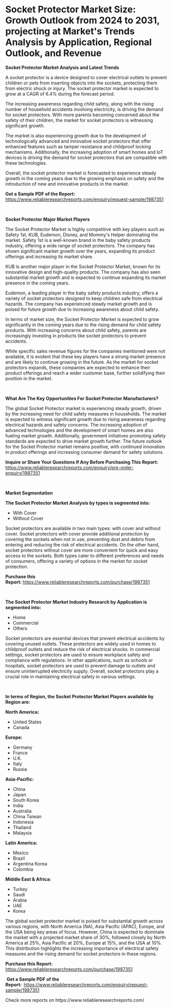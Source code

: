 <p><h1>Socket Protector Market Size: Growth Outlook from 2024 to 2031, projecting at Market's Trends Analysis by Application, Regional Outlook, and Revenue</h1></p><p><strong>Socket Protector Market Analysis and Latest Trends</strong></p>
<p><p>A socket protector is a device designed to cover electrical outlets to prevent children or pets from inserting objects into the sockets, protecting them from electric shock or injury. The socket protector market is expected to grow at a CAGR of 6.4% during the forecast period.</p><p>The increasing awareness regarding child safety, along with the rising number of household accidents involving electricity, is driving the demand for socket protectors. With more parents becoming concerned about the safety of their children, the market for socket protectors is witnessing significant growth.</p><p>The market is also experiencing growth due to the development of technologically advanced and innovative socket protectors that offer enhanced features such as tamper resistance and childproof locking mechanisms. Additionally, the increasing adoption of smart homes and IoT devices is driving the demand for socket protectors that are compatible with these technologies.</p><p>Overall, the socket protector market is forecasted to experience steady growth in the coming years due to the growing emphasis on safety and the introduction of new and innovative products in the market.</p></p>
<p><strong>Get a Sample PDF of the Report:&nbsp;</strong> <a href="https://www.reliableresearchreports.com/enquiry/request-sample/1987351">https://www.reliableresearchreports.com/enquiry/request-sample/1987351</a></p>
<p>&nbsp;</p>
<p><strong>Socket Protector Major Market Players</strong></p>
<p><p>The Socket Protector Market is highly competitive with key players such as Safety 1st, KUB, Eudemon, Disney, and Mommy's Helper dominating the market. Safety 1st is a well-known brand in the baby safety products industry, offering a wide range of socket protectors. The company has shown significant market growth over the years, expanding its product offerings and increasing its market share.</p><p>KUB is another major player in the Socket Protector Market, known for its innovative design and high-quality products. The company has also seen substantial market growth and is expected to continue expanding its market presence in the coming years.</p><p>Eudemon, a leading player in the baby safety products industry, offers a variety of socket protectors designed to keep children safe from electrical hazards. The company has experienced steady market growth and is poised for future growth due to increasing awareness about child safety.</p><p>In terms of market size, the Socket Protector Market is expected to grow significantly in the coming years due to the rising demand for child safety products. With increasing concerns about child safety, parents are increasingly investing in products like socket protectors to prevent accidents.</p><p>While specific sales revenue figures for the companies mentioned were not available, it is evident that these key players have a strong market presence and are likely to continue growing in the future. As the market for socket protectors expands, these companies are expected to enhance their product offerings and reach a wider customer base, further solidifying their position in the market.</p></p>
<p>&nbsp;</p>
<p><strong>What Are The Key Opportunities For Socket Protector Manufacturers?</strong></p>
<p><p>The global Socket Protector market is experiencing steady growth, driven by the increasing need for child safety measures in households. The market is expected to witness significant growth due to rising awareness regarding electrical hazards and safety concerns. The increasing adoption of advanced technologies and the development of smart homes are also fueling market growth. Additionally, government initiatives promoting safety standards are expected to drive market growth further. The future outlook for the Socket Protector market remains positive, with continued innovation in product offerings and increasing consumer demand for safety solutions.</p></p>
<p><strong>Inquire or Share Your Questions If Any Before Purchasing This Report:</strong> <a href="https://www.reliableresearchreports.com/enquiry/pre-order-enquiry/1987351">https://www.reliableresearchreports.com/enquiry/pre-order-enquiry/1987351</a></p>
<p>&nbsp;</p>
<p><strong>Market Segmentation</strong></p>
<p><strong>The Socket Protector Market Analysis by types is segmented into:</strong></p>
<p><ul><li>With Cover</li><li>Without Cover</li></ul></p>
<p><p>Socket protectors are available in two main types: with cover and without cover. Socket protectors with cover provide additional protection by covering the sockets when not in use, preventing dust and debris from entering and reducing the risk of electrical accidents. On the other hand, socket protectors without cover are more convenient for quick and easy access to the sockets. Both types cater to different preferences and needs of consumers, offering a variety of options in the market for socket protection.</p></p>
<p><strong>Purchase this Report:&nbsp;</strong><a href="https://www.reliableresearchreports.com/purchase/1987351">https://www.reliableresearchreports.com/purchase/1987351</a></p>
<p>&nbsp;</p>
<p><strong>The Socket Protector Market Industry Research by Application is segmented into:</strong></p>
<p><ul><li>Home</li><li>Commercial</li><li>Others</li></ul></p>
<p><p>Socket protectors are essential devices that prevent electrical accidents by covering unused outlets. These protectors are widely used in homes to childproof outlets and reduce the risk of electrical shocks. In commercial settings, socket protectors are used to ensure workplace safety and compliance with regulations. In other applications, such as schools or hospitals, socket protectors are used to prevent damage to outlets and ensure uninterrupted electricity supply. Overall, socket protectors play a crucial role in maintaining electrical safety in various settings.</p></p>
<p>&nbsp;</p>
<p><strong>In terms of Region, the Socket Protector Market Players available by Region are:</strong></p>
<p>
    <p> <strong> North America: </strong>
        <ul>
            <li>United States</li>
            <li>Canada</li>
        </ul>
        </p> 
    <p> <strong> Europe: </strong>
        <ul>
            <li>Germany</li>
            <li>France</li>
            <li>U.K.</li>
            <li>Italy</li>
            <li>Russia</li>
        </ul>
        </p> 
    <p> <strong> Asia-Pacific: </strong>
        <ul>
            <li>China</li>
            <li>Japan</li>
            <li>South Korea</li>
            <li>India</li>
            <li>Australia</li>
            <li>China Taiwan</li>
            <li>Indonesia</li>
            <li>Thailand</li>
            <li>Malaysia</li>
        </ul>
        </p> 
    <p> <strong> Latin America: </strong>
        <ul>
            <li>Mexico</li>
            <li>Brazil</li>
            <li>Argentina Korea</li>
            <li>Colombia</li>
        </ul>
        </p> 
    <p> <strong> Middle East & Africa: </strong>
        <ul>
            <li>Turkey</li>
            <li>Saudi</li>
            <li>Arabia</li>
            <li>UAE</li>
            <li>Korea</li>
        </ul>
    </p>
    </p>
<p><p>The global socket protector market is poised for substantial growth across various regions, with North America (NA), Asia Pacific (APAC), Europe, and the USA being key areas of focus. However, China is expected to dominate the market with a projected market share of 30%, followed closely by North America at 25%, Asia Pacific at 20%, Europe at 15%, and the USA at 10%. This distribution highlights the increasing importance of electrical safety measures and the rising demand for socket protectors in these regions.</p></p>
<p><strong>Purchase this Report: </strong><a href="https://www.reliableresearchreports.com/purchase/1987351">https://www.reliableresearchreports.com/purchase/1987351</a></p>
<p>&nbsp;<strong>Get a Sample PDF of the Report:&nbsp;&nbsp;</strong><a href="https://www.reliableresearchreports.com/enquiry/request-sample/1987351">https://www.reliableresearchreports.com/enquiry/request-sample/1987351</a></p>
<p><strong></strong></p>
<p>Check more reports on https://www.reliableresearchreports.com/</p>
